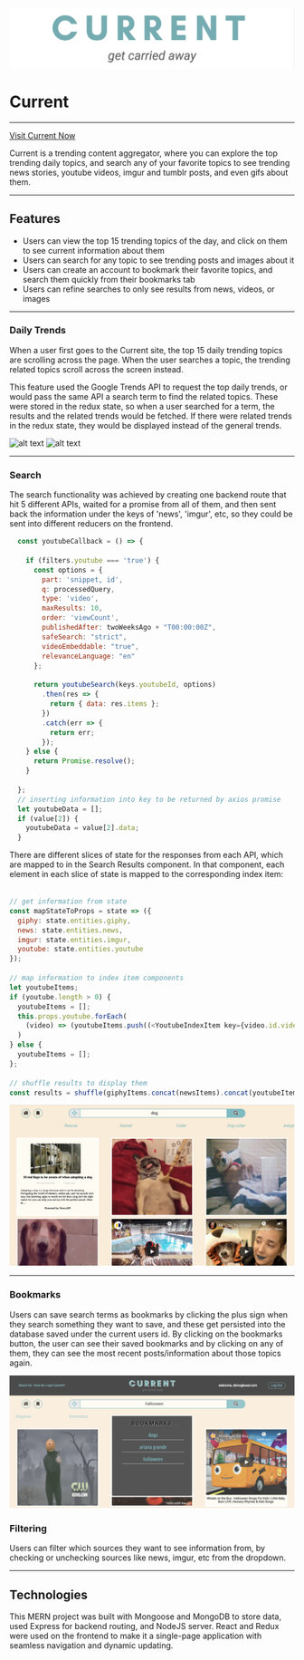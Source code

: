 ![alt text](https://github.com/echurilov/current/blob/master/logo.png)
# Current
---

[Visit Current Now](https://whats-current.herokuapp.com)

Current is a trending content aggregator, where you can explore the top trending daily topics, and search any of your favorite topics to see trending news stories, youtube videos, imgur and tumblr posts, and even gifs about them.

---

## Features

- Users can view the top 15 trending topics of the day, and click on them to see current information about them
- Users can search for any topic to see trending posts and images about it
- Users can create an account to bookmark their favorite topics, and search them quickly from their bookmarks tab
- Users can refine searches to only see results from news, videos, or images

---

### Daily Trends

When a user first goes to the Current site, the top 15 daily trending topics are scrolling across the page. When the user searches a topic, the trending related topics scroll across the screen instead.

This feature used the Google Trends API to request the top daily trends, or would pass the same API a search term to find the related topics. These were stored in the redux state, so when a user searched for a term, the results and the related trends would be fetched. If there were related trends in the redux state, they would be displayed instead of the general trends.

![alt text](http://g.recordit.co/RRZDoAJCo3.gif)
![alt text](http://g.recordit.co/tv2Fo7R9SL.gif)

---

### Search 

The search functionality was achieved by creating one backend route that hit 5 different APIs, waited for a promise from all of them, and then sent back the information under the keys of 'news', 'imgur', etc, so they could be sent into different reducers on the frontend. 

``` javascript
  const youtubeCallback = () => {

    if (filters.youtube === 'true') {
      const options = {
        part: 'snippet, id',
        q: processedQuery,
        type: 'video',
        maxResults: 10,
        order: 'viewCount',
        publishedAfter: twoWeeksAgo + "T00:00:00Z",
        safeSearch: "strict",
        videoEmbeddable: "true",
        relevanceLanguage: "en"
      };

      return youtubeSearch(keys.youtubeId, options)
        .then(res => {
          return { data: res.items };
        })
        .catch(err => {
          return err;
        });
    } else {
      return Promise.resolve();
    }
    
  };
  // inserting information into key to be returned by axios promise
  let youtubeData = [];
  if (value[2]) {
    youtubeData = value[2].data;
  }
```

There are different slices of state for the responses from each API, which are mapped to in the Search Results component. In that component, each element in each slice of state is mapped to the corresponding index item:

``` javascript

// get information from state
const mapStateToProps = state => ({
  giphy: state.entities.giphy,
  news: state.entities.news,
  imgur: state.entities.imgur,
  youtube: state.entities.youtube
});

// map information to index item components
let youtubeItems;
if (youtube.length > 0) {
  youtubeItems = [];
  this.props.youtube.forEach(
    (video) => (youtubeItems.push((<YoutubeIndexItem key={video.id.videoId} video={video} />)))
  )
} else {
  youtubeItems = [];
};
    
// shuffle results to display them
const results = shuffle(giphyItems.concat(newsItems).concat(youtubeItems).concat(imgurItems));

```

![alt text](https://github.com/echurilov/current/blob/master/random-search-results.png)

--- 

### Bookmarks

Users can save search terms as bookmarks by clicking the plus sign when they search something they want to save, and these get persisted into the database saved under the current users id. By clicking on the bookmarks button, the user can see their saved bookmarks and by clicking on any of them, they can see the most recent posts/information about those topics again. 

![alt text](https://github.com/echurilov/current/blob/master/bookmarks.png)

### Filtering

Users can filter which sources they want to see information from, by checking or unchecking sources like news, imgur, etc from the dropdown. 



----

## Technologies

This MERN project was built with Mongoose and MongoDB to store data, used Express for backend routing, and NodeJS server. React and Redux were used on the frontend to make it a single-page application with seamless navigation and dynamic updating.



